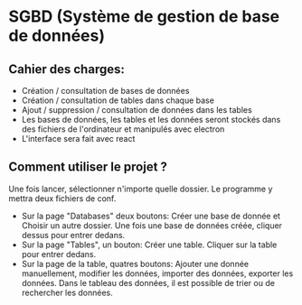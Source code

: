 # SGBD (Système de gestion de base de données)

## Cahier des charges:

- Création / consultation de bases de données
- Création / consultation de tables dans chaque base
- Ajout / suppression / consultation de données dans les tables
- Les bases de données, les tables et les données seront stockés dans des fichiers de l'ordinateur et manipulés avec electron
- L'interface sera fait avec react

## Comment utiliser le projet ?

Une fois lancer, sélectionner n'importe quelle dossier. Le programme y mettra deux fichiers de conf.
- Sur la page "Databases" deux boutons: Créer une base de donnée et Choisir un autre dossier. Une fois une base de données créée, cliquer dessus pour entrer dedans.
- Sur la page "Tables", un bouton: Créer une table. Cliquer sur la table pour entrer dedans.
- Sur la page de la table, quatres boutons: Ajouter une donnée manuellement, modifier les données, importer des données, exporter les données. Dans le tableau des données, il est possible de trier ou de rechercher les données.

